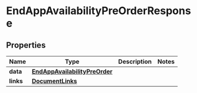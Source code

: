 

# EndAppAvailabilityPreOrderResponse


## Properties

| Name | Type | Description | Notes |
|------------ | ------------- | ------------- | -------------|
|**data** | [**EndAppAvailabilityPreOrder**](EndAppAvailabilityPreOrder.md) |  |  |
|**links** | [**DocumentLinks**](DocumentLinks.md) |  |  |



